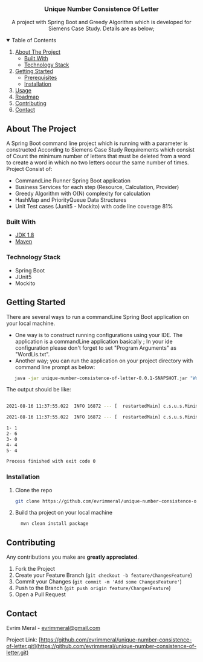 
  <h3 align="center">Unique Number Consistence Of Letter</h3>

  <p align="center">
    A project with Spring Boot and Greedy Algorithm which is developed for Siemens Case Study. Details are as below;
 
</p>

<details open="open">
  <summary>Table of Contents</summary>
  <ol>
    <li>
      <a href="#about-the-project">About The Project</a>
      <ul>
        <li><a href="#built-with">Built With</a></li>
          <li><a href="#technology-stack">Technology Stack</a></li>
      </ul>
    </li>
    <li>
      <a href="#getting-started">Getting Started</a>
      <ul>
        <li><a href="#prerequisites">Prerequisites</a></li>
        <li><a href="#installation">Installation</a></li>
      </ul>
    </li>
    <li><a href="#usage">Usage</a></li>
    <li><a href="#roadmap">Roadmap</a></li>
    <li><a href="#contributing">Contributing</a></li>
    <li><a href="#contact">Contact</a></li>
  </ol>
</details>

## About The Project
A Spring Boot command line project which is running with a parameter is 
constructed According to Siemens
Case Study Requirements which consist of Count the minimum
 number of letters that must be deleted from a word to create 
a word in which no two letters occur the same number of times. 
Project Consist of:
- CommandLine Runner Spring Boot application
- Business Services for each step (Resource, Calculation, Provider)
- Greedy Algorithm with O(N) complexity for calculation
- HashMap and PriorityQueue Data Structures
- Unit Test cases (Junit5 - Mockito) with code line coverage 81%


### Built With
* [JDK 1.8](https://www.oracle.com/tr/java/technologies/javase/javase-jdk8-downloads.html)
* [Maven](https://maven.apache.org/)

### Technology Stack
* Spring Boot
* JUnit5
* Mockito

## Getting Started

There are several ways to run a commandLine Spring Boot 
application on your local machine. 
- One way is to construct running configurations using 
your IDE. The application is a commandLine application basically ;
 In your ide configuration please don't forget to set "Program Arguments" as "WordLis.txt".
- Another way; you can run the application on your project directory with command line prompt as below:

```sh
   java -jar unique-number-consistence-of-letter-0.0.1-SNAPSHOT.jar "WordLiat.txt"
   ```
The output should be like:
```sh
   
2021-08-16 11:37:55.022  INFO 16872 --- [  restartedMain] c.s.u.s.MinimumDeletionNumberService     : Algorithm applied to find minimum deletion: 

2021-08-16 11:37:55.022  INFO 16872 --- [  restartedMain] c.s.u.s.MinimumDeletionNumberService     : Algorithm applied to find minimum deletion: 

1- 1
2- 6
3- 0
4- 4
5- 4

Process finished with exit code 0

   ```

### Installation


1. Clone the repo
   ```sh
   git clone https://github.com/evrimmeral/unique-number-consistence-of-letter.git
   ```
2. Build tha project on your local machine
   ```sh
     mvn clean install package
     ```



## Contributing
Any contributions you make are **greatly appreciated**.

1. Fork the Project
2. Create your Feature Branch (`git checkout -b feature/ChangesFeature`)
3. Commit your Changes (`git commit -m 'Add some ChangesFeature'`)
4. Push to the Branch (`git push origin feature/ChangesFeature`)
5. Open a Pull Request


## Contact

Evrim Meral - evrimmeral@gmail.com

Project Link: [https://github.com/evrimmeral/unique-number-consistence-of-letter.git](https://github.com/evrimmeral/unique-number-consistence-of-letter.git)

